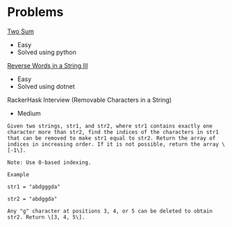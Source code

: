# Problems

[Two Sum](https://leetcode.com/problems/two-sum/)
- Easy
- Solved using python

[Reverse Words in a String III](https://leetcode.com/problems/reverse-words-in-a-string-iii/) 
- Easy
- Solved using dotnet


RackerHask Interview (Removable Characters in a String)
- Medium
```
Given two strings, str1, and str2, where str1 contains exactly one character more than str2, find the indices of the characters in str1 that can be removed to make str1 equal to str2. Return the array of indices in increasing order. If it is not possible, return the array \[-1\]. 

Note: Use 0-based indexing.

Example

str1 = "abdgggda"

str2 = "abdggda"

Any "g" character at positions 3, 4, or 5 can be deleted to obtain str2. Return \[3, 4, 5\].
```
